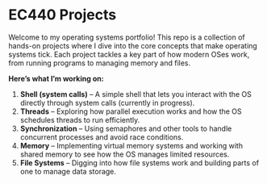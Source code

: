# EC440 Projects

Welcome to my operating systems portfolio! This repo is a collection of hands-on projects where I dive into the core concepts that make operating systems tick. Each project tackles a key part of how modern OSes work, from running programs to managing memory and files.

**Here’s what I’m working on:**
1. **Shell (system calls)** – A simple shell that lets you interact with the OS directly through system calls (currently in progress).
2. **Threads** – Exploring how parallel execution works and how the OS schedules threads to run efficiently.
3. **Synchronization** – Using semaphores and other tools to handle concurrent processes and avoid race conditions.
4. **Memory** – Implementing virtual memory systems and working with shared memory to see how the OS manages limited resources.
5. **File Systems** – Digging into how file systems work and building parts of one to manage data storage.
